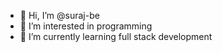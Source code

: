 - 👋 Hi, I’m @suraj-be
- 👀 I’m interested in programming
- 🌱 I’m currently learning full stack development
